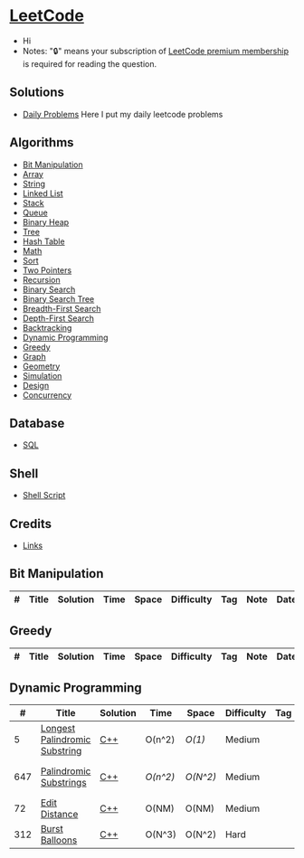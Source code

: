 # [LeetCode](https://leetcode.com/problemset/all/)

* Hi
* Notes: "🔒" means your subscription of [LeetCode premium membership](https://leetcode.com/subscribe/) is required for reading the question.

## Solutions
- [Daily Problems](./problems.md) Here I put my daily leetcode problems

## Algorithms

* [Bit Manipulation](#bit-manipulation)
* [Array](#array)
* [String](#string)
* [Linked List](#linked-list)
* [Stack](#stack)
* [Queue](#queue)
* [Binary Heap](#binary-heap)
* [Tree](#tree)
* [Hash Table](#hash-table)
* [Math](#math)
* [Sort](#sort)
* [Two Pointers](#two-pointers)
* [Recursion](#recursion)
* [Binary Search](#binary-search)
* [Binary Search Tree](#binary-search-tree)
* [Breadth-First Search](#breadth-first-search)
* [Depth-First Search](#depth-first-search)
* [Backtracking](#backtracking)
* [Dynamic Programming](#dynamic-programming)
* [Greedy](#greedy)
* [Graph](#graph)
* [Geometry](#geometry)
* [Simulation](#simulation)
* [Design](#design)
* [Concurrency](#concurrency)

## Database

* [SQL](#sql)


## Shell

* [Shell Script](#shell-script)

## Credits

* [Links](./credits.md)

## Bit Manipulation
|  #  | Title           |  Solution       |  Time           | Space           | Difficulty    | Tag          | Note| Date|
|-----|---------------- | --------------- | --------------- | --------------- | ------------- |--------------|-----|-----|

## Greedy
|  #  | Title           |  Solution       |  Time           | Space           | Difficulty    | Tag          | Note| Date|
|-----|---------------- | --------------- | --------------- | --------------- | ------------- |--------------|-----|-----|

## Dynamic Programming
|  #  | Title           |  Solution       |  Time           | Space           | Difficulty    | Tag          | Note| Date|
|-----|---------------- | --------------- | --------------- | --------------- | ------------- |--------------|-----|-----|
5| [Longest Palindromic Substring](https://leetcode.com/problems/longest-palindromic-substring/description/) | [C++](./C++/LongestPalindromicSubstring.md)| O(n^2)      | _O(1)_          | Medium         ||Dynamic Programming, 2 Pointers|9/1/2023|
647| [Palindromic Substrings](https://leetcode.com/problems/palindromic-substrings/description/) | [C++](./C++/PalindromicSubstring.cpp)| _O(n^2)_       | _O(N^2)_          | Medium         ||Dynamic Programming, 2 Pointers|9/1/2023|
72| [Edit Distance](https://leetcode.com/problems/edit-distance/description/) | [C++](./C++/EditDistance.cpp)| O(NM)|O(NM)| Medium ||Dynamic Programming|9/2/2023|
312| [Burst Balloons](https://leetcode.com/problems/burst-balloons/description/) | [C++](./C++/BurstBalloons.cpp)| O(N^3)|O(N^2)| Hard ||Dynamic Programming|9/11/2023|